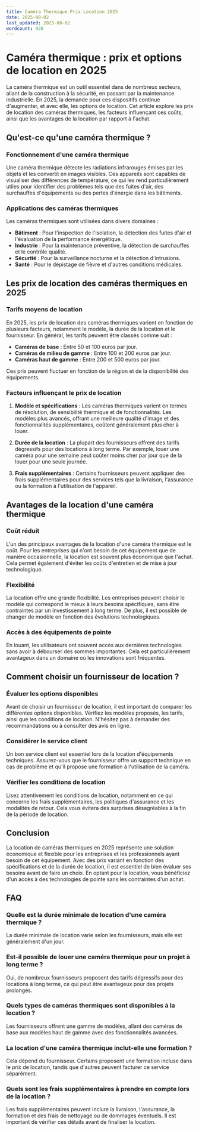```yaml
---
title: Caméra Thermique Prix Location 2025
date: 2025-08-02
last_updated: 2025-08-02
wordcount: 920
---
```


# Caméra thermique : prix et options de location en 2025

La caméra thermique est un outil essentiel dans de nombreux secteurs, allant de la construction à la sécurité, en passant par la maintenance industrielle. En 2025, la demande pour ces dispositifs continue d'augmenter, et avec elle, les options de location. Cet article explore les prix de location des caméras thermiques, les facteurs influençant ces coûts, ainsi que les avantages de la location par rapport à l'achat.

## Qu'est-ce qu'une caméra thermique ?

### Fonctionnement d'une caméra thermique

Une caméra thermique détecte les radiations infrarouges émises par les objets et les convertit en images visibles. Ces appareils sont capables de visualiser des différences de température, ce qui les rend particulièrement utiles pour identifier des problèmes tels que des fuites d'air, des surchauffes d'équipements ou des pertes d'énergie dans les bâtiments.

### Applications des caméras thermiques

Les caméras thermiques sont utilisées dans divers domaines :

- **Bâtiment** : Pour l'inspection de l'isolation, la détection des fuites d'air et l'évaluation de la performance énergétique.
- **Industrie** : Pour la maintenance préventive, la détection de surchauffes et le contrôle qualité.
- **Sécurité** : Pour la surveillance nocturne et la détection d'intrusions.
- **Santé** : Pour le dépistage de fièvre et d'autres conditions médicales.

## Les prix de location des caméras thermiques en 2025

### Tarifs moyens de location

En 2025, les prix de location des caméras thermiques varient en fonction de plusieurs facteurs, notamment le modèle, la durée de la location et le fournisseur. En général, les tarifs peuvent être classés comme suit :

- **Caméras de base** : Entre 50 et 100 euros par jour.
- **Caméras de milieu de gamme** : Entre 100 et 200 euros par jour.
- **Caméras haut de gamme** : Entre 200 et 500 euros par jour.

Ces prix peuvent fluctuer en fonction de la région et de la disponibilité des équipements.

### Facteurs influençant le prix de location

1. **Modèle et spécifications** : Les caméras thermiques varient en termes de résolution, de sensibilité thermique et de fonctionnalités. Les modèles plus avancés, offrant une meilleure qualité d'image et des fonctionnalités supplémentaires, coûtent généralement plus cher à louer.

2. **Durée de la location** : La plupart des fournisseurs offrent des tarifs dégressifs pour des locations à long terme. Par exemple, louer une caméra pour une semaine peut coûter moins cher par jour que de la louer pour une seule journée.

3. **Frais supplémentaires** : Certains fournisseurs peuvent appliquer des frais supplémentaires pour des services tels que la livraison, l'assurance ou la formation à l'utilisation de l'appareil.

## Avantages de la location d'une caméra thermique

### Coût réduit

L'un des principaux avantages de la location d'une caméra thermique est le coût. Pour les entreprises qui n'ont besoin de cet équipement que de manière occasionnelle, la location est souvent plus économique que l'achat. Cela permet également d'éviter les coûts d'entretien et de mise à jour technologique.

### Flexibilité

La location offre une grande flexibilité. Les entreprises peuvent choisir le modèle qui correspond le mieux à leurs besoins spécifiques, sans être contraintes par un investissement à long terme. De plus, il est possible de changer de modèle en fonction des évolutions technologiques.

### Accès à des équipements de pointe

En louant, les utilisateurs ont souvent accès aux dernières technologies sans avoir à débourser des sommes importantes. Cela est particulièrement avantageux dans un domaine où les innovations sont fréquentes.

## Comment choisir un fournisseur de location ?

### Évaluer les options disponibles

Avant de choisir un fournisseur de location, il est important de comparer les différentes options disponibles. Vérifiez les modèles proposés, les tarifs, ainsi que les conditions de location. N'hésitez pas à demander des recommandations ou à consulter des avis en ligne.

### Considérer le service client

Un bon service client est essentiel lors de la location d'équipements techniques. Assurez-vous que le fournisseur offre un support technique en cas de problème et qu'il propose une formation à l'utilisation de la caméra.

### Vérifier les conditions de location

Lisez attentivement les conditions de location, notamment en ce qui concerne les frais supplémentaires, les politiques d'assurance et les modalités de retour. Cela vous évitera des surprises désagréables à la fin de la période de location.

## Conclusion

La location de caméras thermiques en 2025 représente une solution économique et flexible pour les entreprises et les professionnels ayant besoin de cet équipement. Avec des prix variant en fonction des spécifications et de la durée de location, il est essentiel de bien évaluer ses besoins avant de faire un choix. En optant pour la location, vous bénéficiez d'un accès à des technologies de pointe sans les contraintes d'un achat.

## FAQ

### Quelle est la durée minimale de location d'une caméra thermique ?

La durée minimale de location varie selon les fournisseurs, mais elle est généralement d'un jour.

### Est-il possible de louer une caméra thermique pour un projet à long terme ?

Oui, de nombreux fournisseurs proposent des tarifs dégressifs pour des locations à long terme, ce qui peut être avantageux pour des projets prolongés.

### Quels types de caméras thermiques sont disponibles à la location ?

Les fournisseurs offrent une gamme de modèles, allant des caméras de base aux modèles haut de gamme avec des fonctionnalités avancées.

### La location d'une caméra thermique inclut-elle une formation ?

Cela dépend du fournisseur. Certains proposent une formation incluse dans le prix de location, tandis que d'autres peuvent facturer ce service séparément.

### Quels sont les frais supplémentaires à prendre en compte lors de la location ?

Les frais supplémentaires peuvent inclure la livraison, l'assurance, la formation et des frais de nettoyage ou de dommages éventuels. Il est important de vérifier ces détails avant de finaliser la location.